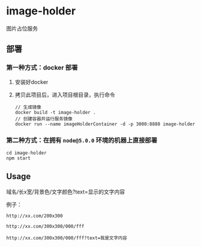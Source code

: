 # image-holder

图片占位服务

## 部署

### 第一种方式：docker 部署

1. 安装好docker
2. 拷贝此项目后，进入项目根目录，执行命令
	
	```
	// 生成镜像
	docker build -t image-holder . 
	// 创建容器并运行服务镜像 
	docker run --name imageHolderContainer -d -p 3000:8888 image-holder  
	```

### 第二种方式：在拥有 `node@5.0.0` 环境的机器上直接部署

```
cd image-holder
npm start
```



## Usage

域名/长x宽/背景色/文字颜色?text=显示的文字内容

例子：

```
http://xx.com/200x300

http://xx.com/300x300/000/fff

http://xx.com/300x300/000/fff?text=我是文字内容

```